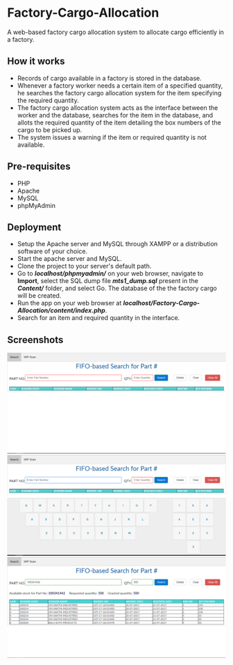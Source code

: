 # Factory-Cargo-Allocation
 A web-based factory cargo allocation system to allocate cargo efficiently in a factory.
 
 How it works
 ------------
 <ul>
 <li>Records of cargo available in a factory is stored in the database.</li>
 <li>Whenever a factory worker needs a certain item of a specified quantity, he searches the factory cargo allocation system for the item specifying the required quantity.</li>
 <li>The factory cargo allocation system acts as the interface between the worker and the database, searches for the item in the database, and allots the required quantity of the item detailing the box numbers of the cargo to be picked up.
 <li>The system issues a warning if the item or required quantity is not available.</li>
 </ul>
 
 Pre-requisites
--------------
<ul>
 <li>PHP</li>
 <li>Apache</li>
 <li>MySQL</li>
 <li>phpMyAdmin</li>
</ul>

Deployment
----------
<ul>
 <li>Setup the Apache server and MySQL through XAMPP or a distribution software of your choice.</li>
 <li>Start the apache server and MySQL.</li>
 <li>Clone the project to your server's default path.</li>
 <li>Go to <b><i>localhost/phpmyadmin/</i></b> on your web browser, navigate to <b>Import</b>, select the SQL dump file <b><i>mts1_dump.sql</i></b> present in the <b><i>Content/</i></b> folder, and select Go. The database of the the factory cargo will be created.
 <li>Run the app on your web browser at <b><i>localhost/Factory-Cargo-Allocation/content/index.php</i></b>.</li>
 <li>Search for an item and required quantity in the interface.</li>
</ul>

Screenshots
-----------
<img src="content/screenshots/UI.PNG" alt="Cargo Allocation System UI" title="Cargo Allocation System UI">
<img src="content/screenshots/input.PNG" alt="Entering input" title="Entering input">
<img src="content/screenshots/search.PNG" alt="Search results" title="Search results">
